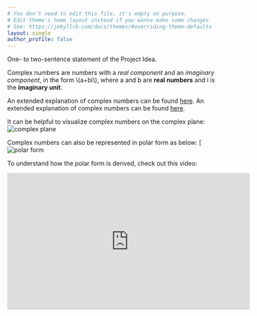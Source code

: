 ```yaml
---
# You don't need to edit this file, it's empty on purpose.
# Edit theme's home layout instead if you wanna make some changes
# See: https://jekyllrb.com/docs/themes/#overriding-theme-defaults
layout: single
author_profile: false
---
```

One- to two-sentence statement of the Project Idea.

Complex numbers are numbers with a *real component* and an *imaginary component*, in the form \\(a+bi\\), where a and b are **real numbers** and i is the **imaginary unit**. 

An extended explanation of complex numbers can be found [here](https://en.wikipedia.org/wiki/Complex_number). 
An extended explanation of complex numbers can be found [here](https://upload.wikimedia.org/wikipedia/commons/5/5d/Imaginarynumber2.PNG). 

It can be helpful to visualize complex numbers on the complex plane:
![complex plane](https://upload.wikimedia.org/wikipedia/commons/thumb/7/71/Euler%27s_formula.svg/250px-Euler%27s_formula.svg.png)

Complex numbers can also be represented in polar form as below:
[![polar form](https://en.wikipedia.org/wiki/Polar_coordinate_system)

To understand how the polar form is derived, check out this video:
<iframe width="560" height="315" src="https://www.youtube.com/embed/lFT2hwsCMls?si=XLJKBa_SXol_bQ_D" title="YouTube video player" frameborder="0" allow="accelerometer; autoplay; clipboard-write; encrypted-media; gyroscope; picture-in-picture; web-share" referrerpolicy="strict-origin-when-cross-origin" allowfullscreen></iframe>
